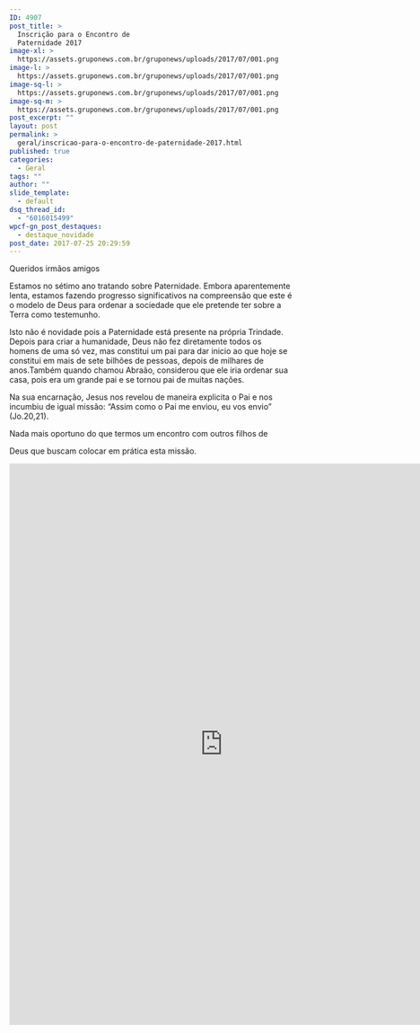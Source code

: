 ```yaml
---
ID: 4907
post_title: >
  Inscrição para o Encontro de
  Paternidade 2017
image-xl: >
  https://assets.gruponews.com.br/gruponews/uploads/2017/07/001.png
image-l: >
  https://assets.gruponews.com.br/gruponews/uploads/2017/07/001.png
image-sq-l: >
  https://assets.gruponews.com.br/gruponews/uploads/2017/07/001.png
image-sq-m: >
  https://assets.gruponews.com.br/gruponews/uploads/2017/07/001.png
post_excerpt: ""
layout: post
permalink: >
  geral/inscricao-para-o-encontro-de-paternidade-2017.html
published: true
categories:
  - Geral
tags: ""
author: ""
slide_template:
  - default
dsq_thread_id:
  - "6016015499"
wpcf-gn_post_destaques:
  - destaque_novidade
post_date: 2017-07-25 20:29:59
---
```

Queridos irmãos amigos

Estamos no sétimo ano tratando sobre Paternidade. Embora aparentemente lenta, estamos fazendo progresso significativos na compreensão que este é o modelo de Deus para ordenar a sociedade que ele pretende ter sobre a Terra como testemunho.

Isto não é novidade pois a Paternidade está presente na própria Trindade. Depois para criar a humanidade, Deus não fez diretamente todos os homens de uma só vez, mas constitui um pai para dar inicio ao que hoje se constitui em mais de sete bilhões de pessoas, depois de milhares de anos.Também quando chamou Abraão, considerou que ele iria ordenar sua casa, pois era um grande pai e se tornou pai de muitas nações.

Na sua encarnação, Jesus nos revelou de maneira explicita o Pai e nos incumbiu de igual missão: “Assim como o Pai me enviou, eu vos envio” (Jo.20,21).

Nada mais oportuno do que termos um encontro com outros filhos de

Deus que buscam colocar em prática esta missão.

<iframe src="https://docs.google.com/forms/d/e/1FAIpQLScxqZaP20g_9lr14GnEvZAsGUZvyt5l3XMouRvADmFIg6u88Q/viewform?embedded=true" width="760" height="1000" frameborder="0" marginwidth="0" marginheight="0">Carregando…</iframe>